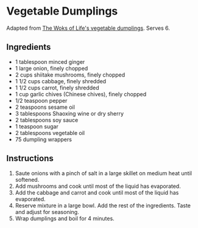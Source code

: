 # Vegetable Dumplings

Adapted from [The Woks of Life's vegetable dumplings](https://thewoksoflife.com/2015/09/vegetable-dumplings/). Serves 6.

## Ingredients

- 1 tablespoon minced ginger
- 1 large onion, finely chopped
- 2 cups shiitake mushrooms, finely chopped
- 1 1/2 cups cabbage, finely shredded
- 1 1/2 cups carrot, finely shredded
- 1 cup garlic chives (Chinese chives), finely chopped
- 1/2 teaspoon pepper
- 2 teaspoons sesame oil
- 3 tablespoons Shaoxing wine or dry sherry
- 2 tablespoons soy sauce
- 1 teaspoon sugar
- 2 tablespoons vegetable oil
- 75 dumpling wrappers

## Instructions

1. Saute onions with a pinch of salt in a large skillet on medium heat until softened.
2. Add mushrooms and cook until most of the liquid has evaporated.
3. Add the cabbage and carrot and cook until most of the liquid has evaporated.
4. Reserve mixture in a large bowl. Add the rest of the ingredients. Taste and adjust for seasoning.
5. Wrap dumplings and boil for 4 minutes.
